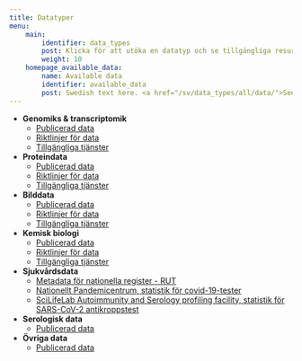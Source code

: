 ```yaml
---
title: Datatyper
menu:
    main:
        identifier: data_types
        post: Klicka för att utöka en datatyp och se tillgängliga resurser.
        weight: 10
    homepage_available_data:
        name: Available data
        identifier: available_data
        post: Swedish text here. <a href="/sv/data_types/all/data/">See available data for all data types <i class="fas fa-arrow-circle-right"></i></a>
---
```


* **Genomiks &amp; transcriptomik**
    * [Publicerad data](genomics_transcriptomics/data/)
    * [Riktlinjer för data](genomics_transcriptomics/guidelines/)
    * [Tillgängliga tjänster](genomics_transcriptomics/services/)
* **Proteindata**
    * [Publicerad data](protein_data/data/)
    * [Riktlinjer för data](protein_data/guidelines/)
    * [Tillgängliga tjänster](protein_data/services/)
* **Bilddata**
    * [Publicerad data](imaging_data/data/)
    * [Riktlinjer för data](imaging_data/guidelines/)
    * [Tillgängliga tjänster](imaging_data/services/)
* **Kemisk biologi**
    * [Publicerad data](compound_and_target_data/data/)
    * [Riktlinjer för data](compound_and_target_data/guidelines/)
    * [Tillgängliga tjänster](compound_and_target_data/services/)
* **Sjukvårdsdata**
    * [Metadata för nationella register - RUT](health_data/rut/)
    * [Nationellt Pandemicentrum, statistik för covid-19-tester](health_data/npc-statistics/)
    * [SciLifeLab Autoimmunity and Serology profiling facility, statistik för SARS-CoV-2 antikroppstest](health_data/serology-statistics)
* **Serologisk data**
    * [Publicerad data](serology/data/)
* **Övriga data**
    * [Publicerad data](other_data/data/)
